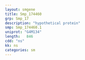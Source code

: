 ```yaml
---
layout: smgene
title: Smp_174460
grp: Smp_17
description: "hypothetical protein"
smp: Smp_174460.1
uniprot: "G4M134"
length:   846
cdd: "ns"
kk: ns
categories: sm
---
```

